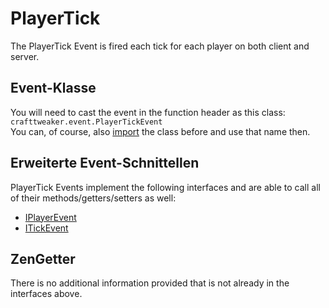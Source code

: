 # PlayerTick

The PlayerTick Event is fired each tick for each player on both client and server.

## Event-Klasse

You will need to cast the event in the function header as this class:  
`crafttweaker.event.PlayerTickEvent`  
You can, of course, also [import](/AdvancedFunctions/Import/) the class before and use that name then.

## Erweiterte Event-Schnittellen

PlayerTick Events implement the following interfaces and are able to call all of their methods/getters/setters as well:

- [IPlayerEvent](/Vanilla/Events/Events/IPlayerEvent/)
- [ITickEvent](/Vanilla/Events/Events/ITickEvent/)

## ZenGetter

There is no additional information provided that is not already in the interfaces above.